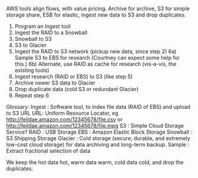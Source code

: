 
AWS tools align flows, with value pricing. Archive for archive, S3 for simple storage share, ESB for elastic, ingest new data to S3 and drop duplicates.

1) Program an Ingest tool
2) Ingest the RAID to a Snowball
3) Snowball to S3
4) S3 to Glacier
5) Ingest the RAID to S3 network (pickup new data, since step 2)
6a) Sample S3 to EBS for research (Courtney can expect some help for this.)
6b) Alternate, use RAID as cache for research (vis-a-vis, the existing tools)
7) Ingest research (RAID or EBS) to S3 (like step 5)
8) Archive newer S3 data to Glacier
9) Drop duplicate data (cold S3 or redundant Glacier)
10) Repeat step 6

Glossary:
Ingest : Software tool, to index file data (RAID of EBS) and upload to S3 URL
URL: Uniform Resource Locator, eg http://feildae.amazon.com/12345678/file.csv or http://feildae.amazon.com/12345678/file.mpg
S3 : Simple Cloud Storage Service?
RAID : USB Storage
EBS : Amazon Elastic Block Storage
Snowball : S3 Shipping Storage
Glacier : Cold storage (secure, durable, and extremely low-cost cloud storage) for data archiving and long-term backup.
Sample : Extract fractional selection of data

We keep the hot data hot, warm data warm, cold data cold, and drop the duplicates. 

